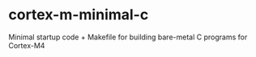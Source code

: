 # cortex-m-minimal-c
Minimal startup code + Makefile for building bare-metal C programs for Cortex-M4

